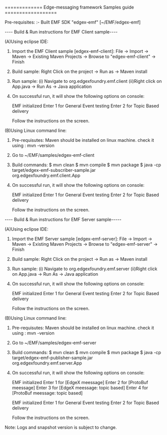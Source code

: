 ============= Edge-messaging framework Samples guide ==================

Pre-requisites:
:- Built EMF SDK "edgex-emf" [~/EMF/edgex-emf]

---- Build & Run instructions for EMF Client sample----

(A)Using eclipse IDE:

1. Import the EMF Client sample [edgex-emf-client]:
   File -> Import -> Maven -> Existing Maven Projects -> Browse to "edgex-emf-client" -> Finish

2. Build sample:
   Right Click on the project -> Run as -> Maven install

3. Run sample:
   (i) Navigate to org.edgexfoundry.emf.client
   (ii)Right click on App.java -> Run As -> Java application

4. On successful run, it will show the following options on console:

    EMF initialized
    Enter 1 for General Event testing
    Enter 2 for Topic Based delivery

    Follow the instructions on the screen.

(B)Using Linux command line:

1. Pre-requisutes:
   Maven should be installed on linux machine. check it using : mvn -version

2. Go to ~/EMF/samples/edgex-emf-client

3. Build commands:
   $ mvn clean
   $ mvn compile
   $ mvn package
   $ java -cp target/edgex-emf-subscriber-sample.jar org.edgexfoundry.emf.client.App

4. On successful run, it will show the following options on console:

    EMF initialized
    Enter 1 for General Event testing
    Enter 2 for Topic Based delivery

    Follow the instructions on the screen.

---- Build & Run instructions for EMF Server sample-----

(A)Using eclipse IDE:

1. Import the EMF Server sample [edgex-emf-server]:
   File -> Import -> Maven -> Existing Maven Projects -> Browse to "edgex-emf-server" -> Finish

2. Build sample:
   Right Click on the project -> Run as -> Maven install

3. Run sample:
   (i) Navigate to org.edgexfoundry.emf.server
   (ii)Right click on App.java -> Run As -> Java application

4. On successful run, it will show the following options on console:

    EMF initialized
    Enter 1 for General Event testing
    Enter 2 for Topic Based delivery

    Follow the instructions on the screen.

(B)Using Linux command line:

1. Pre-requisutes:
   Maven should be installed on linux machine. check it using : mvn -version

2. Go to ~/EMF/samples/edgex-emf-server

3. Build commands:
   $ mvn clean
   $ mvn compile
   $ mvn package
   $ java -cp target/edgex-emf-publisher-sample.jar org.edgexfoundry.emf.server.App

4. On successful run, it will show the following options on console:

    EMF initialized
    Enter 1 for [EdgeX meessage]
    Enter 2 for [ProtoBuf meessage]
    Enter 3 for [EdgeX meessage: topic based]
    Enter 4 for [ProtoBuf meessage: topic based]

    EMF initialized
    Enter 1 for General Event testing
    Enter 2 for Topic Based delivery

    Follow the instructions on the screen.

Note: Logs and snapshot version is subject to change.
